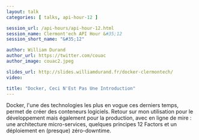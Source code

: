 ```yaml
---
layout: talk
categories: [ talks, api-hour-12 ]

session_url: /api-hours/api-hour-12.html
session_name: Clermont'ech API Hour &#35;12
session_short_name: "&#35;12"

author: William Durand
author_url: https://twitter.com/couac
author_image: couac2.jpeg

slides_url: http://slides.williamdurand.fr/docker-clermontech/
video:

title: "Docker, Ceci N'Est Pas Une Introduction"
---
```


Docker, l'une des technologies les plus en vogue ces derniers temps, permet de
créer des conteneurs logiciels. Retour sur mon utilisation pour le développement
mais également pour la production, avec en ligne de mire : une architecture
micro-services, quelques principes 12 Factors et un déploiement en (presque)
zéro-downtime.
